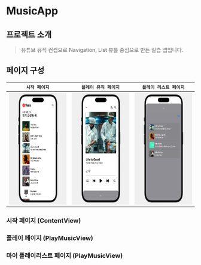 # MusicApp

## 프로젝트 소개
> 유튜브 뮤직 컨셉으로 Navigation, List 뷰를 중심으로 만든 실습 앱입니다.


## 페이지 구성

|`시작 페이지`|`플레이 뮤직 페이지`|`플레이 리스트 페이지`|
|-------|-------|-------|
|<img src="https://github.com/APP-iOS3rd/Team9_Gugang9jo/blob/main/Project/MusicApp/docsImage/MainView.png"  width="200" height="300">|<img src="https://github.com/APP-iOS3rd/Team9_Gugang9jo/blob/main/Project/MusicApp/docsImage/PlayView.png"  width="200" height="300">|<img src="https://github.com/APP-iOS3rd/Team9_Gugang9jo/blob/main/Project/MusicApp/docsImage/PlayListView.png"  width="200" height="300">


### 시작 페이지 (ContentView)


### 플레이 페이지 (PlayMusicView)


### 마이 플레이리스트 페이지 (PlayMusicView)
